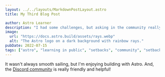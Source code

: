 ```yaml
---
layout: ../../layouts/MarkdownPostLayout.astro
title: My Third Blog Post

author: Astro Learner
description: "I had some challenges, but asking in the community really helped!"
image:
  url: "https://docs.astro.build/assets/rays.webp"
  alt: "The Astro logo on a dark background with rainbow rays."
pubDate: 2022-07-15
tags: ["astro", "learning in public", "setbacks", "community", "setbacks"]
---
```


It wasn't always smooth sailing, but I'm enjoying building with Astro. And, the [Discord community](https://astro.build/chat) is really friendly and helpful!
